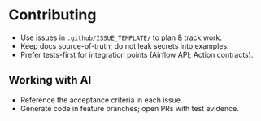 # Contributing
- Use issues in `.github/ISSUE_TEMPLATE/` to plan & track work.
- Keep docs source-of-truth; do not leak secrets into examples.
- Prefer tests-first for integration points (Airflow API; Action contracts).

## Working with AI
- Reference the acceptance criteria in each issue.
- Generate code in feature branches; open PRs with test evidence.
